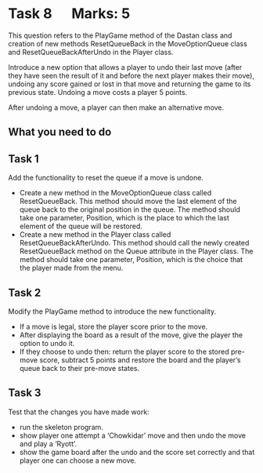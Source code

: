 # Task 8        Marks: 5

This question refers to the PlayGame method of the Dastan class and creation of new methods ResetQueueBack in the MoveOptionQueue class and ResetQueueBackAfterUndo in the Player class.

Introduce a new option that allows a player to undo their last move (after they have seen the result of it and before the next player makes their move), undoing any score gained or lost in that move and returning the game to its previous state. Undoing a move costs a player 5 points.  

After undoing a move, a player can then make an alternative move.

## What you need to do

## Task 1

Add the functionality to reset the queue if a move is undone.

- Create a new method in the MoveOptionQueue class called ResetQueueBack. This method should move the last element of the queue back to the original position in the queue.  The method should take one parameter, Position, which is the place to which the last element of the queue will be restored.
- Create a new method in the Player class called ResetQueueBackAfterUndo. This method should call the newly created ResetQueueBack method on the Queue attribute in the Player class. The method should take one parameter, Position, which is the choice that the player made from the menu.

## Task 2

Modify the PlayGame method to introduce the new functionality.

- If a move is legal, store the player score prior to the move.
- After displaying the board as a result of the move, give the player the option to undo it.
- If they choose to undo then: return the player score to the stored pre-move score, subtract 5 points and restore the board and the player’s queue back to their pre-move states.

## Task 3

Test that the changes you have made work:

- run the skeleton program.
- show player one attempt a ‘Chowkidar’ move and then undo the move and play a ‘Ryott’.
- show the game board after the undo and the score set correctly and that player one can choose a new move.
